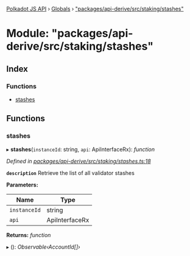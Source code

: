 [Polkadot JS API](../README.md) › [Globals](../globals.md) › ["packages/api-derive/src/staking/stashes"](_packages_api_derive_src_staking_stashes_.md)

# Module: "packages/api-derive/src/staking/stashes"

## Index

### Functions

* [stashes](_packages_api_derive_src_staking_stashes_.md#stashes)

## Functions

###  stashes

▸ **stashes**(`instanceId`: string, `api`: ApiInterfaceRx): *function*

*Defined in [packages/api-derive/src/staking/stashes.ts:18](https://github.com/polkadot-js/api/blob/c10e4d3fc1/packages/api-derive/src/staking/stashes.ts#L18)*

**`description`** Retrieve the list of all validator stashes

**Parameters:**

Name | Type |
------ | ------ |
`instanceId` | string |
`api` | ApiInterfaceRx |

**Returns:** *function*

▸ (): *Observable‹AccountId[]›*
